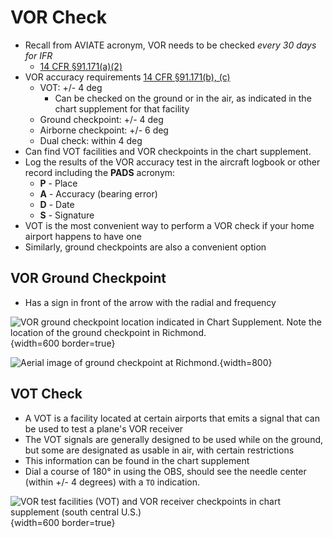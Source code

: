 # VOR Check

* Recall from AVIATE acronym, VOR needs to be checked *every 30 days for IFR*
  * [14 CFR &sect;91.171(a)(2)](https://www.ecfr.gov/current/title-14/chapter-I/subchapter-F/part-91/subpart-B/subject-group-ECFRef6e8c57f580cfd/section-91.171)
* VOR accuracy requirements [14 CFR &sect;91.171(b), (c)](https://www.ecfr.gov/current/title-14/chapter-I/subchapter-F/part-91/subpart-B/subject-group-ECFRef6e8c57f580cfd/section-91.171)
  * VOT: +/- 4 deg
    * Can be checked on the ground or in the air, as indicated in the chart supplement for that facility
  * Ground checkpoint: +/- 4 deg
  * Airborne checkpoint: +/- 6 deg
  * Dual check: within 4 deg
* Can find VOT facilities and VOR checkpoints in the chart supplement.
* Log the results of the VOR accuracy test in the aircraft logbook or other record including the **PADS** acronym:
  * **P** - Place
  * **A** - Accuracy (bearing error)
  * **D** - Date
  * **S** - Signature
* VOT is the most convenient way to perform a VOR check if your home airport happens to have one
* Similarly, ground checkpoints are also a convenient option

## VOR Ground Checkpoint

* Has a sign in front of the arrow with the radial and frequency

![VOR ground checkpoint location indicated in Chart Supplement. Note the location of the ground checkpoint in Richmond.](/img/chart-supplement-vor-ground-checkpoint-kric.jpg){width=600 border=true}

![Aerial image of ground checkpoint at Richmond.](/img/kric-vor-ground-checkpoint.jpg){width=800}

## VOT Check

* A VOT is a facility located at certain airports that emits a signal that can be used to test a plane's VOR receiver
* The VOT signals are generally designed to be used while on the ground, but some are designated as usable in air, with certain restrictions
* This information can be found in the chart supplement
* Dial a course of 180&#176; in using the OBS, should see the needle center (within +/- 4 degrees) with a `TO` indication.

![VOR test facilities (VOT) and VOR receiver checkpoints in chart supplement (south central U.S.)](/img/chart-supplement-vot-vor-check.png){width=600 border=true}
